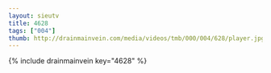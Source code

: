 ```yaml
--- 
layout: sieutv
title: 4628
tags: ["004"]
thumb: http://drainmainvein.com/media/videos/tmb/000/004/628/player.jpg
---
```

{% include drainmainvein key="4628" %} 
